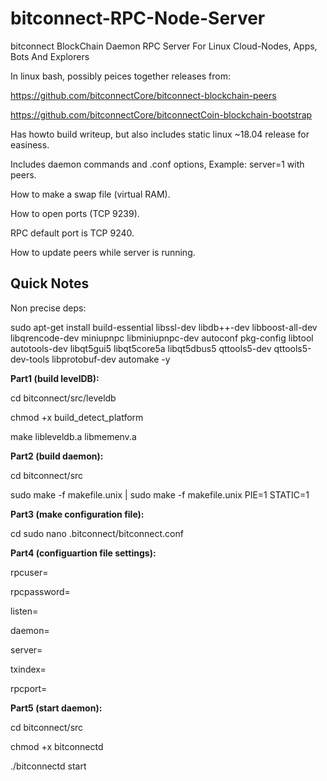 # bitconnect-RPC-Node-Server

bitconnect BlockChain Daemon RPC Server For Linux Cloud-Nodes, Apps, Bots And Explorers

In linux bash, possibly peices together releases from:

https://github.com/bitconnectCore/bitconnect-blockchain-peers

https://github.com/bitconnectCore/bitconnectCoin-blockchain-bootstrap

Has howto build writeup, but also includes static linux ~18.04 release for easiness.

Includes daemon commands and .conf options, Example: server=1 with peers.

How to make a swap file (virtual RAM).

How to open ports (TCP 9239).

RPC default port is TCP 9240.

How to update peers while server is running.


## Quick Notes

Non precise deps:

sudo apt-get install build-essential libssl-dev libdb++-dev libboost-all-dev libqrencode-dev miniupnpc libminiupnpc-dev autoconf pkg-config libtool autotools-dev libqt5gui5 libqt5core5a libqt5dbus5 qttools5-dev qttools5-dev-tools libprotobuf-dev automake -y


**Part1 (build levelDB):**

cd bitconnect/src/leveldb

chmod +x build_detect_platform

make libleveldb.a libmemenv.a


**Part2 (build daemon):**

cd bitconnect/src

sudo make -f makefile.unix | sudo make -f makefile.unix PIE=1 STATIC=1


**Part3 (make configuration file):**

cd
sudo nano .bitconnect/bitconnect.conf


**Part4 (configuartion file settings):**

rpcuser=

rpcpassword=

listen=

daemon=

server=

txindex=

rpcport=


**Part5 (start daemon):**

cd bitconnect/src

chmod +x bitconnectd

./bitconnectd start
